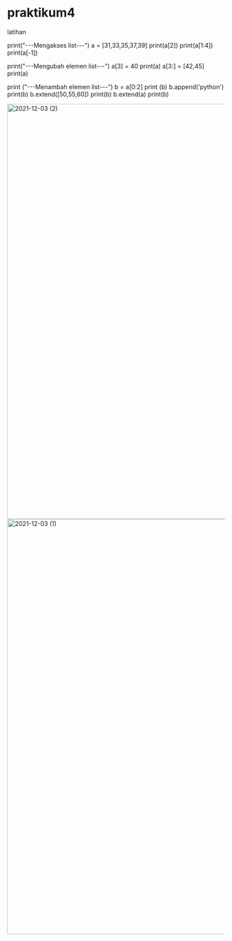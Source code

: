 # praktikum4
latihan 

print("---Mengakses list---") a = [31,33,35,37,39] print(a[2]) print(a[1:4]) print(a[-1])

print("---Mengubah elemen list---") a[3] = 40 print(a) a[3:] = [42,45] print(a)

print ("---Menambah elemen list---") b = a[0:2] print (b) b.append('python') print(b) b.extend([50,55,60]) print(b) b.extend(a) print(b)

<img width="960" alt="2021-12-03 (2)" src="https://user-images.githubusercontent.com/92783916/144584669-0860f64b-2558-4dd7-add3-f1128ca61972.png">







<img width="960" alt="2021-12-03 (1)" src="https://user-images.githubusercontent.com/92783916/144584656-cf647fa4-3c08-444d-b6ae-f60210f396aa.png">



